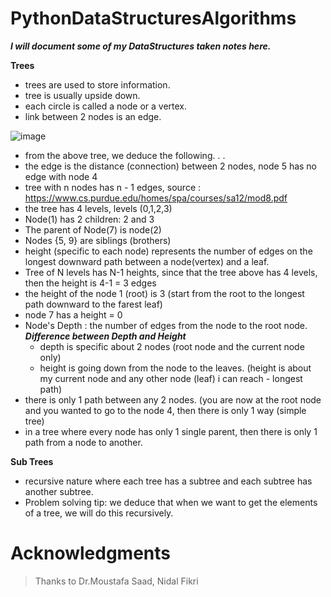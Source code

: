 # PythonDataStructuresAlgorithms
***I will document some of my DataStructures taken notes here.***

**Trees**
- trees are used to store information.
- tree is usually upside down.
- each circle is called a node or a vertex.
- link between 2 nodes is an edge.

![image](https://github.com/user-attachments/assets/52695b9b-7247-4b18-a50b-0f12cf44c5b0)


- from the above tree, we deduce the following. . .
- the edge is the distance (connection) between 2 nodes, node 5 has no edge with node 4
- tree with n nodes has n - 1 edges, source : https://www.cs.purdue.edu/homes/spa/courses/sa12/mod8.pdf
- the tree has 4 levels, levels (0,1,2,3)
- Node(1) has 2 children: 2 and 3
- The parent of Node(7) is node(2)
- Nodes {5, 9} are siblings (brothers)
- height (specific to each node) represents the number of edges on the longest downward path between a node(vertex) and a leaf.
- Tree of N levels has N-1 heights, since that the tree above has 4 levels, then the height is 4-1 = 3 edges 
- the height of the node 1 (root) is 3 (start from the root to the longest path downward to the farest leaf)
- node 7 has a height = 0
- Node's Depth : the number of edges from the node to the root node.
  ***Difference between Depth and Height***
  - depth is specific about 2 nodes (root node and the current node only)
  - height is going down from the node to the leaves. (height is about my current node and any other node (leaf) i can reach - longest path)
- there is only 1 path between any 2 nodes. (you are now at the root node and you wanted to go to the node 4, then there is only 1 way (simple tree)
- in a tree where every node has only 1 single parent, then there is only 1 path from a node to another.

**Sub Trees**
- recursive nature where each tree has a subtree and each subtree has another subtree.
- Problem solving tip: we deduce that when we want to get the elements of a tree, we will do this recursively.



# Acknowledgments 
> Thanks to Dr.Moustafa Saad, Nidal Fikri 

